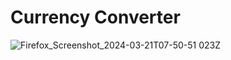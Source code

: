 # Currency Converter
![Firefox_Screenshot_2024-03-21T07-50-51 023Z](https://github.com/Z-Mode-pikachu/Currency-Converter/assets/123565918/9e702540-f023-4297-8843-396115a42c9b)
